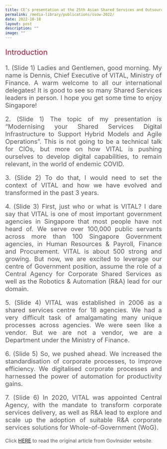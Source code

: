 ```yaml
---
title: CE’s presentation at the 25th Asian Shared Services and Outsourcing Week
permalink: /media-library/publications/ssow-2022/
date: 2022-10-18
layout: post
description: ""
image: ""
---
```

<p style="font-size: 24px;color:#a91932;text-align:justify;">
Introduction
</p>

<p style="font-size: 20px;color:#585858;text-align:justify;">
1. (Slide 1) Ladies and Gentlemen, good morning. My name is Dennis, Chief Executive of VITAL, Ministry of Finance. A warm welcome to all our international delegates! It is good to see so many Shared Services leaders in person. I hope you get some time to enjoy Singapore!</p>

<p style="font-size: 20px;color:#585858;text-align:justify;">
2. (Slide 1) The topic of my presentation is “Modernising your Shared Services Digital Infrastructure to Support Hybrid Models and Agile Operations”. This is not going to be a technical talk for CIOs, but more on how VITAL is pushing ourselves to develop digital capabilities, to remain relevant, in the world of endemic COVID.</p>

<p style="font-size: 20px;color:#585858;text-align:justify;">
3. (Slide 2) To do that, I would need to set the context of VITAL and how we have evolved and transformed in the past 3 years.</p>

<p style="font-size: 20px;color:#585858;text-align:justify;">
4. (Slide 3) First, just who or what is VITAL? I dare say that VITAL is one of most important government agencies in Singapore that most people have not heard of. We serve over 100,000 public servants across more than 100 Singapore Government agencies, in Human Resources & Payroll, Finance and Procurement. VITAL is about 500 strong and growing. But now, we are excited to leverage our centre of Government position, assume the role of a Central Agency for Corporate Shared Services as well as the Robotics & Automation (R&A) lead for our domain.</p>

<p style="font-size: 20px;color:#585858;text-align:justify;">
5. (Slide 4) VITAL was established in 2006 as a shared services centre for 18 agencies. We had a very difficult task of amalgamating many unique processes across agencies. We were seen like a vendor. But we are not a vendor, we are a Department under the Ministry of Finance.</p>

<p style="font-size: 20px;color:#585858;text-align:justify;">
6. (Slide 5) So, we pushed ahead. We increased the standardisation of corporate processes, to improve efficiency. We digitalised corporate processes and harnessed the power of automation for productivity gains.	</p>

<p style="font-size: 20px;color:#585858;text-align:justify;">
7. (Slide 6) In 2020, VITAL was appointed Central Agency, with the mandate to transform corporate services delivery, as well as R&A lead to explore and scale up the adoption of suitable R&A corporate services solutions for Whole-of-Government (WoG).</p>


<p style="font-size: 16px;color:#585858;text-align:justify;">
Click <a href="https://govinsider.asia/digital-gov/singapore-government-agency-launches-automation-platform-for-whole-of-government/"> HERE</a> to read the original article from GovInsider website.
</p>